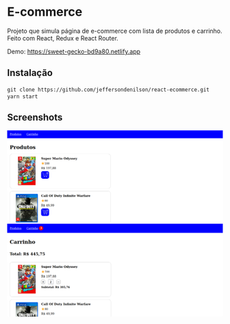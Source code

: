 # E-commerce

Projeto que simula página de e-commerce com lista de produtos e carrinho. Feito com React, Redux e React Router.

Demo: https://sweet-gecko-bd9a80.netlify.app

## Instalação

```
git clone https://github.com/jeffersondenilson/react-ecommerce.git
yarn start
```

## Screenshots

![screenshot 1](screenshots/screenshot-1.png)
![screenshot 2](screenshots/screenshot-2.png)
